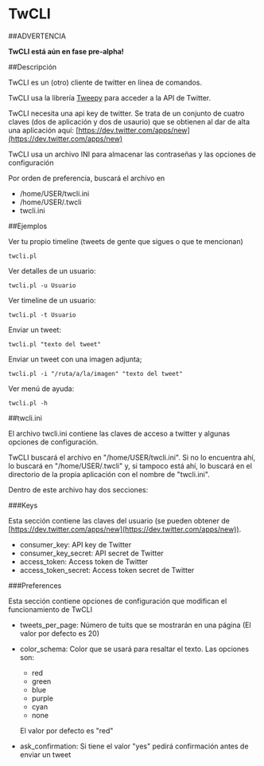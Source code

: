 TwCLI
=====

##ADVERTENCIA

**TwCLI está aún en fase pre-alpha!** 

##Descripción

TwCLI es un (otro) cliente de twitter en línea de comandos.

TwCLI usa la librería [Tweepy](http://www.tweepy.org/) para acceder a la API de Twitter.

TwCLI necesita una api key de twitter. Se trata de un conjunto de cuatro claves (dos de aplicación y dos de usaurio) que se obtienen al dar de alta una aplicación aquí: [https://dev.twitter.com/apps/new](https://dev.twitter.com/apps/new)

TwCLI usa un archivo INI para almacenar las contraseñas y las opciones de configuración

Por orden de preferencia, buscará el archivo en

* /home/USER/twcli.ini
* /home/USER/.twcli
* twcli.ini

##Ejemplos

Ver tu propio timeline (tweets de gente que sigues o que te mencionan)

`twcli.pl`

Ver detalles de un usuario:

`twcli.pl -u Usuario`

Ver timeline de un usuario:

`twcli.pl -t Usuario`

Enviar un tweet:

`twcli.pl "texto del tweet"`

Enviar un tweet con una imagen adjunta;

`twcli.pl -i "/ruta/a/la/imagen" "texto del tweet"`

Ver menú de ayuda:

`twcli.pl -h`


##twcli.ini

El archivo twcli.ini contiene las claves de acceso a twitter y algunas opciones de configuración.

TwCLI buscará el archivo en "/home/USER/twcli.ini". Si no lo encuentra ahí, lo buscará en "/home/USER/.twcli" y, si tampoco está ahí, lo buscará en el directorio de la propia aplicación con el nombre de "twcli.ini".

Dentro de este archivo hay dos secciones:

###Keys

Esta sección contiene las claves del usuario (se pueden obtener de [https://dev.twitter.com/apps/new](https://dev.twitter.com/apps/new)).

* consumer_key: API key de Twitter
* consumer_key_secret: API secret de Twitter
* access_token: Access token de Twitter
* access_token_secret: Access token secret de Twitter

###Preferences

Esta sección contiene opciones de configuración que modifican el funcionamiento de TwCLI

* tweets_per_page: Número de tuits que se mostrarán en una página (El valor por defecto es 20)

* color_schema: Color que se usará para resaltar el texto. Las opciones son:
  * red
  * green
  * blue
  * purple
  * cyan
  * none

  El valor por defecto es "red"

* ask_confirmation: Si tiene el valor "yes" pedirá confirmación antes de enviar un tweet


